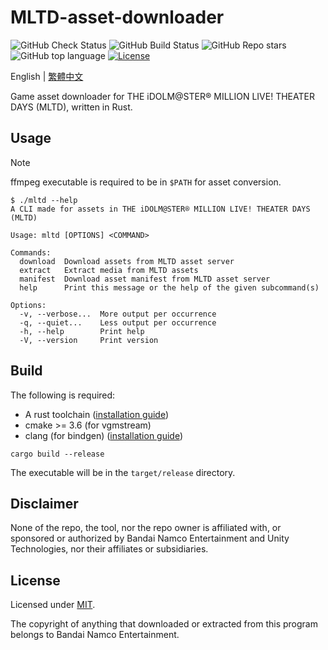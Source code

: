 # MLTD-asset-downloader

![GitHub Check Status](https://img.shields.io/github/actions/workflow/status/nicks96432/mltd-asset-downloader/check.yaml?label=Check)
![GitHub Build Status](https://img.shields.io/github/actions/workflow/status/nicks96432/mltd-asset-downloader/build.yaml)
![GitHub Repo stars](https://img.shields.io/github/stars/nicks96432/mltd-asset-downloader)
![GitHub top language](https://img.shields.io/github/languages/top/nicks96432/mltd-asset-downloader)
[![License](https://img.shields.io/github/license/nicks96432/mltd-asset-downloader)](LICENSE)

English | [繁體中文](README.zh-TW.md)

Game asset downloader for THE iDOLM@STER® MILLION LIVE! THEATER DAYS (MLTD), written in Rust.

## Usage

> [!NOTE]
> ffmpeg executable is required to be in `$PATH` for asset conversion.

```console
$ ./mltd --help
A CLI made for assets in THE iDOLM@STER® MILLION LIVE! THEATER DAYS (MLTD)

Usage: mltd [OPTIONS] <COMMAND>

Commands:
  download  Download assets from MLTD asset server
  extract   Extract media from MLTD assets
  manifest  Download asset manifest from MLTD asset server
  help      Print this message or the help of the given subcommand(s)

Options:
  -v, --verbose...  More output per occurrence
  -q, --quiet...    Less output per occurrence
  -h, --help        Print help
  -V, --version     Print version
```

## Build

The following is required:

* A rust toolchain ([installation guide](https://www.rust-lang.org/tools/install))
* cmake >= 3.6 (for vgmstream)
* clang (for bindgen) ([installation guide](https://rust-lang.github.io/rust-bindgen/requirements.html))

```shell
cargo build --release
```

The executable will be in the `target/release` directory.

## Disclaimer

None of the repo, the tool, nor the repo owner is affiliated with, or sponsored or authorized by
Bandai Namco Entertainment and Unity Technologies, nor their affiliates or subsidiaries.

## License

Licensed under [MIT](LICENSE).

The copyright of anything that downloaded or extracted from this program belongs to
Bandai Namco Entertainment.
